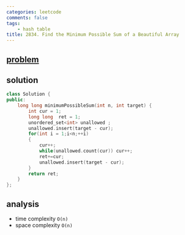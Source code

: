 ```yaml
---
categories: leetcode
comments: false
tags: 
    - hash table
title: 2834. Find the Minimum Possible Sum of a Beautiful Array
---
```


## [problem](https://leetcode.com/problems/find-the-minimum-possible-sum-of-a-beautiful-array/)
## solution
```c++
class Solution {
public:
    long long minimumPossibleSum(int n, int target) {
        int cur = 1;
        long long  ret = 1;
        unordered_set<int> unallowed ;
        unallowed.insert(target - cur);
        for(int i = 1;i<n;++i)
        {
            cur++;
            while(unallowed.count(cur)) cur++;
            ret+=cur;
            unallowed.insert(target - cur);
        }
        return ret;
    }
};
```

## analysis
- time complexity `O(n)`
- space complexity `O(n)`